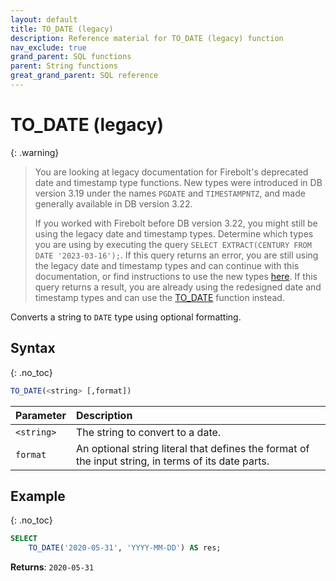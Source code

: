 ```yaml
---
layout: default
title: TO_DATE (legacy)
description: Reference material for TO_DATE (legacy) function
nav_exclude: true
grand_parent: SQL functions
parent: String functions
great_grand_parent: SQL reference
---
```


# TO\_DATE (legacy)

{: .warning}
  >You are looking at legacy documentation for Firebolt's deprecated date and timestamp type functions.
  >New types were introduced in DB version 3.19 under the names `PGDATE` and `TIMESTAMPNTZ`, and made generally available in DB version 3.22.
  >
  >If you worked with Firebolt before DB version 3.22, you might still be using the legacy date and timestamp types.
  >Determine which types you are using by executing the query `SELECT EXTRACT(CENTURY FROM DATE '2023-03-16');`.
  >If this query returns an error, you are still using the legacy date and timestamp types and can continue with this documentation, or find instructions to use the new types [here](../../release-notes/release-notes-archive.html#db-version-322).
  >If this query returns a result, you are already using the redesigned date and timestamp types and can use the [TO_DATE](./to-date-new.md) function instead.

Converts a string to `DATE` type using optional formatting.

## Syntax
{: .no_toc}

```sql
TO_DATE(<string> [,format])
```

| Parameter   | Description                                                                 |
| :---------- | :-------------------------------------------------------------------------- |
| `<string>` | The string to convert to a date. |
| `format` | An optional string literal that defines the format of the input string, in terms of its date parts.  |

## Example
{: .no_toc}

```sql
SELECT
	TO_DATE('2020-05-31', 'YYYY-MM-DD') AS res;
```

**Returns**: `2020-05-31`
